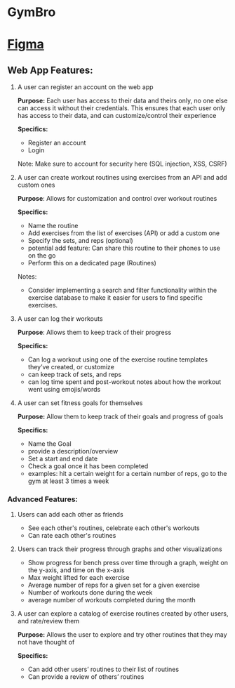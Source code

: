 # GymBro

# [Figma](https://www.figma.com/file/tP9nC5a0Nexge9TKUJFty0/GymFlowz?type=design&node-id=9%3A40&mode=design&t=8VMzeIQOzeazO3q7-1)

## Web App Features:

1. A user can register an account on the web app 
    
    **Purpose:** Each user has access to their data and theirs only, no one else can access it without their credentials. This ensures that each user only has access to their data, and can customize/control their experience
    
    **Specifics:**
    
    - Register an account
    - Login
    
    Note: Make sure to account for security here (SQL injection, XSS, CSRF)
    
2. A user can create workout routines using exercises from an API and add custom ones
    
    **Purpose**: Allows for customization and control over workout routines
    
    **Specifics:**
    
    - Name the routine
    - Add exercises from the list of exercises (API) or add a custom one
    - Specify the sets, and reps (optional)
    - potential add feature: Can share this routine to their phones to use on the go
    - Perform this on a dedicated page (Routines)
    
    Notes:
    
    - Consider implementing a search and filter functionality within the exercise database to make it easier for users to find specific exercises.
    
3. A user can log their workouts 
    
    **Purpose**: Allows them to keep track of their progress
    
    **Specifics:**
    
    - Can log a workout using one of the exercise routine templates they’ve created, or customize
    - can keep track of sets, and reps
    - can log time spent and post-workout notes about how the workout went using emojis/words
    
4. A user can set fitness goals for themselves
    
    **Purpose:** Allow them to keep track of their goals and progress of goals
    
    **Specifics:**
    
    - Name the Goal
    - provide a description/overview
    - Set a start and end date
    - Check a goal once it has been completed
    - examples: hit a certain weight for a certain number of reps, go to the gym at least 3 times a week
    

### Advanced Features:

1. Users can add each other as friends
    - See each other's routines, celebrate each other's workouts
    - Can rate each other's routines

1. Users can track their progress through graphs and other visualizations
    - Show progress for bench press over time through a graph, weight on the y-axis, and time on the x-axis
    - Max weight lifted for each exercise
    - Average number of reps for a given set for a given exercise
    - Number of workouts done during the week
    - average number of workouts completed during the month
    
2. A user can explore a catalog of exercise routines created by other users, and rate/review them
    
    **Purpose:** Allows the user to explore and try other routines that they may not have thought of
    
    **Specifics:**
    
    - Can add other users’ routines to their list of routines
    - Can provide a review of others’ routines
